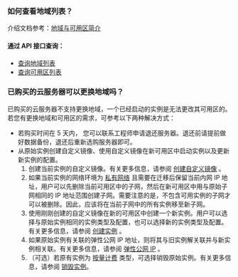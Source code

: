 ### 如何查看地域列表？

介绍文档参考：[地域与可用区简介](/doc/product/213/6091)

#### 通过 API 接口查询：

- [查询地域列表](/doc/product/213/15708)
- [查询可用区列表](/doc/product/213/15707)

### 已购买的云服务器可以更换地域吗？

已购买的云服务器不支持更换地域，一个已经启动的实例是无法更改其可用区的。若您有更换地域和可用区的需求，可参考以下两种解决方式：

- 若购买时间在 5 天内， 您可以联系工程师申请退还服务器。退还前请提前做好数据备份，退还后重新选购服务器即可。
- 从原始实例创建自定义镜像、使用自定义镜像在新可用区中启动实例以及更新新实例的配置。
  1. 创建当前实例的自定义镜像。有关更多信息，请参阅  [创建自定义镜像](/doc/product/213/4942) 。
  2. 如果当前实例的网络环境为 [私有网络](/doc/product/213/5227) 且需要在迁移后保留当前内网 IP 地址，用户可以先删除当前可用区中的子网，然后在新可用区中用与原始子网相同的 IP 地址范围创建子网。需要注意的是，不包含可用实例的子网才可以被删除。因此，应该将在当前子网中的所有实例移至新子网。
  3. 使用刚刚创建的自定义镜像在新的可用区中创建一个新实例。用户可以选择与原始实例相同的实例类型及配置，也可以选择新的实例类型及配置。有关更多信息，请参阅 [创建实例](/doc/product/213/4855) 。
  4. 如果原始实例有关联的弹性公网 IP 地址，则将其与旧实例解关联并与新实例相关联。有关更多信息，请参阅  [弹性公网 IP](/doc/product/213/5733) 。
  5. （可选）若原有实例为 [按量计费](/doc/product/213/2180#2.-.E6.8C.89.E9.87.8F.E8.AE.A1.E8.B4.B9) 类型，可选择销毁原始实例。有关更多信息，请参阅  [销毁实例](/doc/product/213/4930)。